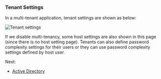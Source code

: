 ### Tenant Settings

In a multi-tenant application, tenant settings are shown as below:

<img src="D:/Github/documents/docs/en/images/tenant-settings-core-1.png" alt="Tenant settings" class="img-thumbnail" />

If we disable multi-tenancy, some host settings are also shown in this
page (since there is no host setting page). Tenants can also define
password complexity settings for their users or they can use password
complexity settings defined by host user.

Next:

* [Active Directory](Getting-Started-Angular-Active-Directory)